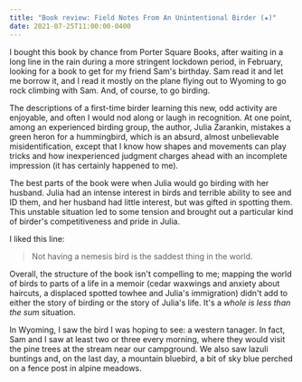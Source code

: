```yaml
---
title: "Book review: Field Notes From An Unintentional Birder (★)"
date: 2021-07-25T11:00:00-0400
---
```


I bought this book by chance from Porter Square Books, after waiting in a long
line in the rain during a more stringent lockdown period, in February, looking
for a book to get for my friend Sam's birthday. Sam read it and let me borrow
it, and I read it mostly on the plane flying out to Wyoming to go rock climbing
with Sam. And, of course, to go birding.

The descriptions of a first-time birder learning this new, odd activity are
enjoyable, and often I would nod along or laugh in recognition. At one point,
among an experienced birding group, the author, Julia Zarankin, mistakes a green
heron for a hummingbird, which is an absurd, almost unbelievable
misidentification, except that I know how shapes and movements can play tricks
and how inexperienced judgment charges ahead with an incomplete impression (it
has certainly happened to me).

The best parts of the book were when Julia would go birding with her husband.
Julia had an intense interest in birds and terrible ability to see and ID them,
and her husband had little interest, but was gifted in spotting them. This
unstable situation led to some tension and brought out a particular kind of
birder's competitiveness and pride in Julia.

I liked this line:

> Not having a nemesis bird is the saddest thing in the world.

Overall, the structure of the book isn't compelling to me; mapping the world of
birds to parts of a life in a memoir (cedar waxwings and anxiety about haircuts,
a displaced spotted towhee and Julia's immigration) didn't add to either the
story of birding or the story of Julia's life. It's a _whole is less than the
sum_ situation.

In Wyoming, I saw the bird I was hoping to see: a western tanager. In fact, Sam
and I saw at least two or three every morning, where they would visit the pine
trees at the stream near our campground. We also saw lazuli buntings and, on the
last day, a mountain bluebird, a bit of sky blue perched on a fence post in
alpine meadows.
